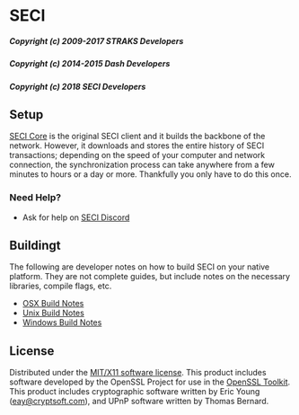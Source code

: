 SECI
======

##### Copyright (c) 2009-2017 STRAKS Developers
##### Copyright (c) 2014-2015 Dash Developers
##### Copyright (c) 2018 SECI Developers

Setup
---------------------
[SECI Core](https://github.com/Seci-Coin/Seci/releases) is the original SECI client and it builds the backbone of the network. However, it downloads and stores the entire history of SECI transactions; depending on the speed of your computer and network connection, the synchronization process can take anywhere from a few minutes to hours or a day or more. Thankfully you only have to do this once.

### Need Help?

* Ask for help on [SECI Discord](https://discord.gg/7F5ehZu)


Buildingt
---------------------
The following are developer notes on how to build SECI on your native platform. They are not complete guides, but include notes on the necessary libraries, compile flags, etc.

- [OSX Build Notes](build-osx.md)
- [Unix Build Notes](build-unix.md)
- [Windows Build Notes](build-msw.md)

License
---------------------
Distributed under the [MIT/X11 software license](http://www.opensource.org/licenses/mit-license.php).
This product includes software developed by the OpenSSL Project for use in the [OpenSSL Toolkit](http://www.openssl.org/). This product includes
cryptographic software written by Eric Young ([eay@cryptsoft.com](mailto:eay@cryptsoft.com)), and UPnP software written by Thomas Bernard.

